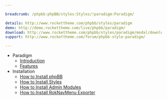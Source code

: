 ```yaml
---

breadcrumb: /phpbb:phpBB/styles:Styles/!paradigm:Paradigm/

details: http://www.rockettheme.com/phpbb/styles/paradigm
demo: http://demo.rockettheme.com/live/phpbb/paradigm/
download: http://www.rockettheme.com/phpbb/styles/paradigm/modal/downloads
support: http://www.rockettheme.com/forum/phpbb-style-paradigm/

---
```


* Paradigm
	* [Introduction](INDEX.md#introduction)
	* [Features](INDEX.md#features)
* Installation
	* [How to Install phpBB](../../start/install.md)
	* [How to Install Styles](../../start/styles.md)
	* [How to Install Admin Modules](../../start/styles.md#installing-administrative-modules)
	* [How to Install RokNavMenu Exporter](../../modules/roknavmenu.md)